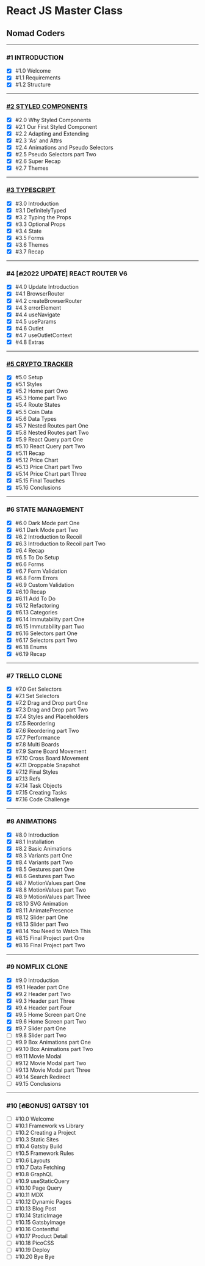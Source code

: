 # React JS Master Class

## Nomad Coders

---

### #1 INTRODUCTION

- [x] #1.0 Welcome
- [x] #1.1 Requirements
- [x] #1.2 Structure

---

### [#2 STYLED COMPONENTS](https://github.com/Stilllee/react-masterclass/tree/01.styled-components)

- [x] #2.0 Why Styled Components
- [x] #2.1 Our First Styled Component
- [x] #2.2 Adapting and Extending
- [x] #2.3 'As' and Attrs
- [x] #2.4 Animations and Pseudo Selectors
- [x] #2.5 Pseudo Selectors part Two
- [x] #2.6 Super Recap
- [x] #2.7 Themes

---

### [#3 TYPESCRIPT](https://github.com/Stilllee/react-masterclass/tree/02.typescript)

- [x] #3.0 Introduction
- [x] #3.1 DefinitelyTyped
- [x] #3.2 Typing the Props
- [x] #3.3 Optional Props
- [x] #3.4 State
- [x] #3.5 Forms
- [x] #3.6 Themes
- [x] #3.7 Recap

---

### #4 [🔥2022 UPDATE] REACT ROUTER V6

- [x] #4.0 Update Introduction
- [x] #4.1 BrowserRouter
- [x] #4.2 createBrowserRouter
- [x] #4.3 errorElement
- [x] #4.4 useNavigate
- [x] #4.5 useParams
- [x] #4.6 Outlet
- [x] #4.7 useOutletContext
- [x] #4.8 Extras

---

### [#5 CRYPTO TRACKER](https://github.com/Stilllee/react-masterclass/tree/03.crypto-tracker)

- [x] #5.0 Setup
- [x] #5.1 Styles
- [x] #5.2 Home part Owo
- [x] #5.3 Home part Two
- [x] #5.4 Route States
- [x] #5.5 Coin Data
- [x] #5.6 Data Types
- [x] #5.7 Nested Routes part One
- [x] #5.8 Nested Routes part Two
- [x] #5.9 React Query part One
- [x] #5.10 React Query part Two
- [x] #5.11 Recap
- [x] #5.12 Price Chart
- [x] #5.13 Price Chart part Two
- [x] #5.14 Price Chart part Three
- [x] #5.15 Final Touches
- [x] #5.16 Conclusions

---

### #6 STATE MANAGEMENT

- [x] #6.0 Dark Mode part One
- [x] #6.1 Dark Mode part Two
- [x] #6.2 Introduction to Recoil
- [x] #6.3 Introduction to Recoil part Two
- [x] #6.4 Recap
- [x] #6.5 To Do Setup
- [x] #6.6 Forms
- [x] #6.7 Form Validation
- [x] #6.8 Form Errors
- [x] #6.9 Custom Validation
- [x] #6.10 Recap
- [x] #6.11 Add To Do
- [x] #6.12 Refactoring
- [x] #6.13 Categories
- [x] #6.14 Immutability part One
- [x] #6.15 Immutability part Two
- [x] #6.16 Selectors part One
- [x] #6.17 Selectors part Two
- [x] #6.18 Enums
- [x] #6.19 Recap

---

### #7 TRELLO CLONE

- [x] #7.0 Get Selectors
- [x] #7.1 Set Selectors
- [x] #7.2 Drag and Drop part One
- [x] #7.3 Drag and Drop part Two
- [x] #7.4 Styles and Placeholders
- [x] #7.5 Reordering
- [x] #7.6 Reordering part Two
- [x] #7.7 Performance
- [x] #7.8 Multi Boards
- [x] #7.9 Same Board Movement
- [x] #7.10 Cross Board Movement
- [x] #7.11 Droppable Snapshot
- [x] #7.12 Final Styles
- [x] #7.13 Refs
- [x] #7.14 Task Objects
- [x] #7.15 Creating Tasks
- [x] #7.16 Code Challenge

---

### #8 ANIMATIONS

- [x] #8.0 Introduction
- [x] #8.1 Installation
- [x] #8.2 Basic Animations
- [x] #8.3 Variants part One
- [x] #8.4 Variants part Two
- [x] #8.5 Gestures part One
- [x] #8.6 Gestures part Two
- [x] #8.7 MotionValues part One
- [x] #8.8 MotionValues part Two
- [x] #8.9 MotionValues part Three
- [x] #8.10 SVG Animation
- [x] #8.11 AnimatePresence
- [x] #8.12 Slider part One
- [x] #8.13 Slider part Two
- [x] #8.14 You Need to Watch This
- [x] #8.15 Final Project part One
- [x] #8.16 Final Project part Two

---

### #9 NOMFLIX CLONE

- [x] #9.0 Introduction
- [x] #9.1 Header part One
- [x] #9.2 Header part Two
- [x] #9.3 Header part Three
- [x] #9.4 Header part Four
- [x] #9.5 Home Screen part One
- [x] #9.6 Home Screen part Two
- [x] #9.7 Slider part One
- [ ] #9.8 Slider part Two
- [ ] #9.9 Box Animations part One
- [ ] #9.10 Box Animations part Two
- [ ] #9.11 Movie Modal
- [ ] #9.12 Movie Modal part Two
- [ ] #9.13 Movie Modal part Three
- [ ] #9.14 Search Redirect
- [ ] #9.15 Conclusions

---

### #10 [🔥BONUS] GATSBY 101

- [ ] #10.0 Welcome
- [ ] #10.1 Framework vs Library
- [ ] #10.2 Creating a Project
- [ ] #10.3 Static Sites
- [ ] #10.4 Gatsby Build
- [ ] #10.5 Framework Rules
- [ ] #10.6 Layouts
- [ ] #10.7 Data Fetching
- [ ] #10.8 GraphQL
- [ ] #10.9 useStaticQuery
- [ ] #10.10 Page Query
- [ ] #10.11 MDX
- [ ] #10.12 Dynamic Pages
- [ ] #10.13 Blog Post
- [ ] #10.14 StaticImage
- [ ] #10.15 GatsbyImage
- [ ] #10.16 Contentful
- [ ] #10.17 Product Detail
- [ ] #10.18 PicoCSS
- [ ] #10.19 Deploy
- [ ] #10.20 Bye Bye
